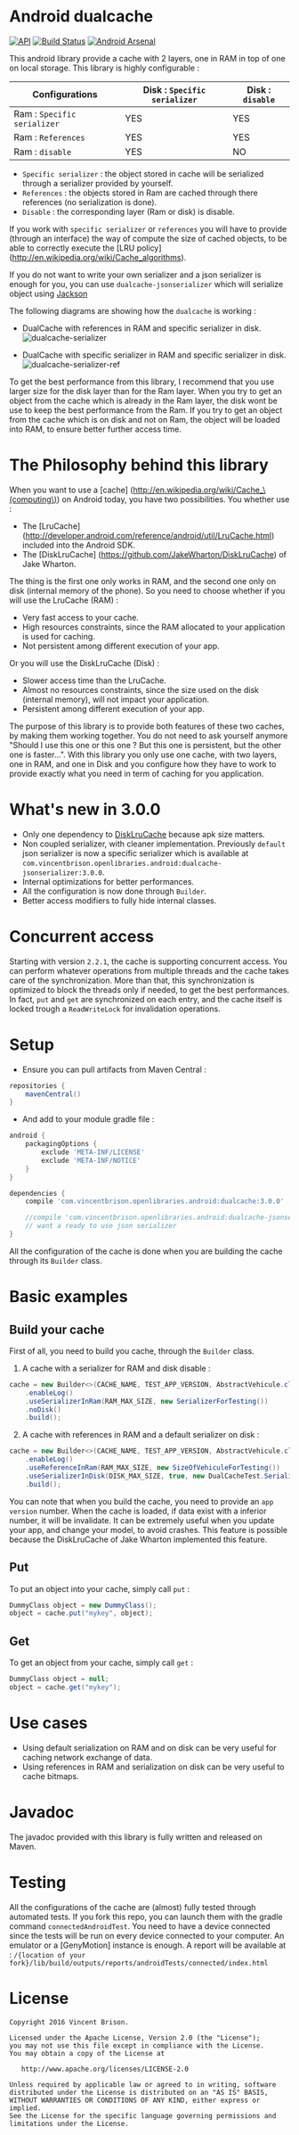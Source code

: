 Android dualcache
=================
[![API](https://img.shields.io/badge/API-9%2B-brightgreen.svg?style=flat)](https://android-arsenal.com/api?level=9)
[![Build Status](https://travis-ci.org/vincentbrison/dualcache.svg?branch=master)](https://travis-ci.org/vincentbrison/dualcache)
[![Android Arsenal](https://img.shields.io/badge/Android%20Arsenal-android--easy--cache-brightgreen.svg?style=flat)](https://android-arsenal.com/details/1/1377)

This android library provide a cache with 2 layers, one in RAM in top of one on local storage.
This library is highly configurable :


| Configurations | Disk : `Specific serializer` | Disk : `disable` |
| -------------- | -------------------------- | ---------------- |
| Ram : `Specific serializer` | YES | YES |
| Ram : `References` | YES | YES |
| Ram : `disable` | YES | NO |

 - `Specific serializer` : the object stored in cache will be serialized through a serializer provided by yourself.
 - `References` : the objects stored in Ram are cached through there references (no serialization is done).
 - `Disable` : the corresponding layer (Ram or disk) is disable.

If you work with `specific serializer` or `references` you will have to provide (through an interface) the
way of compute the size of cached objects, to be able to correctly execute the [LRU policy] (http://en.wikipedia.org/wiki/Cache_algorithms).

If you do not want to write your own serializer and a json serializer is enough for you, you can use
`dualcache-jsonserializer` which will serialize object using [Jackson](https://github.com/FasterXML/jackson-databind)

The following diagrams are showing how the `dualcache` is working :
- DualCache with references in RAM and specific serializer in disk.
![dualcache-serializer](doc-assets/dualcache-serializer.png)


- DualCache with specific serializer in RAM and specific serializer in disk.
![dualcache-serializer-ref](doc-assets/dualcache-serializer-ref.png)

To get the best performance from this library, I recommend that you use larger size for the disk layer than
for the Ram layer. When you try to get an object from the cache which is already in the Ram layer, the disk wont be
use to keep the best performance from the Ram. If you try to get an object from the cache which is on disk and not on Ram,
the object will be loaded into RAM, to ensure better further access time.

The Philosophy behind this library
==================================
When you want to use a [cache] (http://en.wikipedia.org/wiki/Cache_\(computing\)) on Android today, you have two possibilities. You whether use :
 - The [LruCache] (http://developer.android.com/reference/android/util/LruCache.html) included into the Android SDK.
 - The [DiskLruCache] (https://github.com/JakeWharton/DiskLruCache) of Jake Wharton.

The thing is the first one only works in RAM, and the second one only on disk (internal memory of the phone). So you need to choose
whether if you will use the LruCache (RAM) :
 - Very fast access to your cache.
 - High resources constraints, since the RAM allocated to your application is used for caching.
 - Not persistent among different execution of your app.

Or you will use the DiskLruCache (Disk) :
 - Slower access time than the LruCache.
 - Almost no resources constraints, since the size used on the disk (internal memory), will not impact your application.
 - Persistent among different execution of your app.

The purpose of this library is to provide both features of these two caches, by making them working together. You do not need
to ask yourself anymore "Should I use this one or this one ? But this one is persistent, but the other one is faster...".
With this library you only use one cache, with two layers, one in RAM, and one in Disk and you configure how they have to work
to provide exactly what you need in term of caching for you application.

What's new in 3.0.0
===================
- Only one dependency to [DiskLruCache](https://github.com/JakeWharton/DiskLruCache) because apk size matters.
- Non coupled serializer, with cleaner implementation. Previously `default` json serializer
is now a specific serializer which is available at `com.vincentbrison.openlibraries.android:dualcache-jsonserializer:3.0.0`.
- Internal optimizations for better performances.
- All the configuration is now done through `Builder`.
- Better access modifiers to fully hide internal classes.

Concurrent access
=================
Starting with version `2.2.1`, the cache is supporting concurrent access. You can perform whatever operations from multiple threads and the cache
takes care of the synchronization. More than that, this synchronization is optimized to block the threads only if needed, to get the best performances.
In fact, `put` and `get` are synchronized on each entry, and the cache itself is locked trough a `ReadWriteLock` for invalidation operations.

Setup
=====

- Ensure you can pull artifacts from Maven Central :
```gradle
repositories {
    mavenCentral()
}
```
- And add to your module gradle file :
```gradle
android {
    packagingOptions {
        exclude 'META-INF/LICENSE'
        exclude 'META-INF/NOTICE'
    }
}

dependencies {
    compile 'com.vincentbrison.openlibraries.android:dualcache:3.0.0'

    //compile 'com.vincentbrison.openlibraries.android:dualcache-jsonserializer:3.0.0' // If you
    // want a ready to use json serializer
}
```

All the configuration of the cache is done when you are building the cache through its `Builder` class.
  
Basic examples
==============

Build your cache
---------------
 First of all, you need to build you cache, through the `Builder` class.
 1. A cache with a serializer for RAM and disk disable :
 
```Java
cache = new Builder<>(CACHE_NAME, TEST_APP_VERSION, AbstractVehicule.class)
    .enableLog()
    .useSerializerInRam(RAM_MAX_SIZE, new SerializerForTesting())
    .noDisk()
    .build();
```

 2. A cache with references in RAM and a default serializer on disk :

```Java
cache = new Builder<>(CACHE_NAME, TEST_APP_VERSION, AbstractVehicule.class)
    .enableLog()
    .useReferenceInRam(RAM_MAX_SIZE, new SizeOfVehiculeForTesting())
    .useSerializerInDisk(DISK_MAX_SIZE, true, new DualCacheTest.SerializerForTesting(), getContext())
    .build();
```
You can note that when you build the cache, you need to provide an `app version` number. When the cache
is loaded, if data exist with a inferior number, it will be invalidate. It can be extremely useful when
you update your app, and change your model, to avoid crashes. This feature is possible because the DiskLruCache of Jake Wharton
implemented this feature.

Put
---
To put an object into your cache, simply call `put` :

```Java
DummyClass object = new DummyClass();
object = cache.put("mykey", object);
```

Get
---
To get an object from your cache, simply call `get` :

```Java
DummyClass object = null;
object = cache.get("mykey");
```

Use cases
=========
 - Using default serialization on RAM and on disk can be very useful for caching network exchange of data.
 - Using references in RAM and serialization on disk can be very useful to cache bitmaps.

Javadoc
=======
The javadoc provided with this library is fully written and released on Maven.

Testing
=======
All the configurations of the cache are (almost) fully tested through automated tests. If you fork
this repo, you can launch them with the gradle command `connectedAndroidTest`.
You need to have a device connected since the tests will be run on every device connected to your computer.
An emulator or a [GenyMotion] instance is enough.
A report will be available at : `/{location of your fork}/lib/build/outputs/reports/androidTests/connected/index.html`

License
=======

    Copyright 2016 Vincent Brison.

    Licensed under the Apache License, Version 2.0 (the "License");
    you may not use this file except in compliance with the License.
    You may obtain a copy of the License at

       http://www.apache.org/licenses/LICENSE-2.0

    Unless required by applicable law or agreed to in writing, software
    distributed under the License is distributed on an "AS IS" BASIS,
    WITHOUT WARRANTIES OR CONDITIONS OF ANY KIND, either express or implied.
    See the License for the specific language governing permissions and
    limitations under the License.

